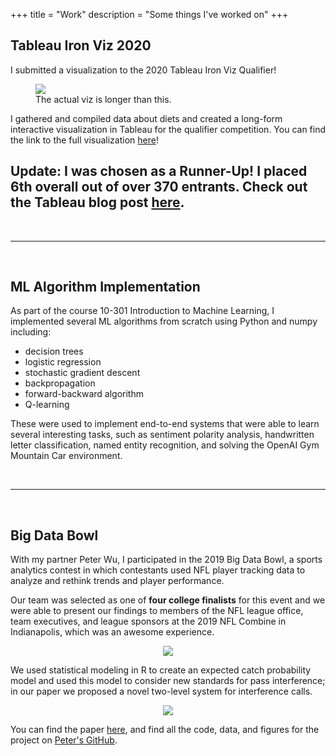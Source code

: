 +++
title = "Work"
description = "Some things I've worked on"
+++

## <span class="emphR">Tableau Iron Viz 2020</span>

I submitted a visualization to the 2020 Tableau Iron Viz Qualifier!
<figure>
  <img src="/Viz.png"/> 
  <figcaption>The actual viz is longer than this.</figcaption>
</figure>

I gathered and compiled data about diets and created a long-form interactive visualization in Tableau for the qualifier competition. 
You can find the link to the full visualization [here](https://tabsoft.co/3a1gUIf)!

## **Update:** I was chosen as a Runner-Up! I placed 6th overall out of over 370 entrants. Check out the Tableau blog post [here](tabsoft.co/3580qh8).  

&nbsp; 
_____

&nbsp;

## <span class="emphR">ML Algorithm Implementation</span>

As part of the course 10-301 Introduction to Machine Learning, I implemented several ML algorithms from scratch using Python and numpy including:
- decision trees
- logistic regression
- stochastic gradient descent
- backpropagation
- forward-backward algorithm
- Q-learning

These were used to implement end-to-end systems that were able to learn several interesting tasks, such as sentiment polarity analysis, handwritten letter classification, named entity recognition, and solving the OpenAI Gym Mountain Car environment.     

&nbsp; 
_____

&nbsp; 

## <span class = "emphR">Big Data Bowl</span>
With my partner Peter Wu, I participated in the 2019 Big Data Bowl, a sports analytics contest in which contestants used NFL player tracking data to analyze and rethink trends and player performance. 

Our team was selected as one of **four college finalists** for this event and we were able to present our findings to members of the NFL league office, team executives, and league sponsors at the 2019 NFL Combine in Indianapolis, which was an awesome experience.

<center>
<img src = "/BDB.jpg"/>
</center>

We used statistical modeling in R to create an expected catch probability model and used this model to consider new standards for pass interference; in our paper we proposed a novel two-level system for interference calls. 

<center>
<img src = "/pipeline.png"/>
</center>

You can find the paper [here](https://operations.nfl.com/media/3667/big-data-bowl-cmu.pdf), and find all the code, data, and figures for the project on [Peter's GitHub](https://github.com/pwu97/pass-interference).

